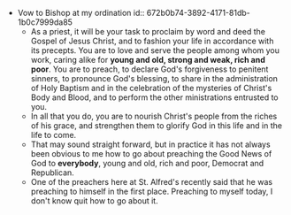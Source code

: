 - Vow to Bishop at my ordination
  id:: 672b0b74-3892-4171-81db-1b0c7999da85
	- As a priest, it will be your task to proclaim by word and deed the Gospel of Jesus Christ, and to fashion your life in accordance with its precepts. You are to love and serve the people among whom you work, caring alike for **young and old, strong and weak, rich and poor**. You are to preach, to declare God's forgiveness to penitent sinners, to pronounce God's blessing, to share in the administration of Holy Baptism and in the celebration of the mysteries of Christ's Body and Blood, and to perform the other ministrations entrusted to you.
	- In all that you do, you are to nourish Christ's people from the riches of his grace, and strengthen them to glorify God in this life and in the life to come.
	- That may sound straight forward, but in practice it has not always been obvious to me how to go about preaching the Good News of God to **everybody**, young and old, rich and poor, Democrat and Republican.
	- One of the preachers here at St. Alfred's recently said that he was preaching to himself in the first place. Preaching to myself today, I don't know quit how to go about it.